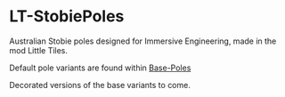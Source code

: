 # LT-StobiePoles
Australian Stobie poles designed for Immersive Engineering, made in the mod Little Tiles.

Default pole variants are found within [Base-Poles](Base-Poles/)

Decorated versions of the base variants to come.
